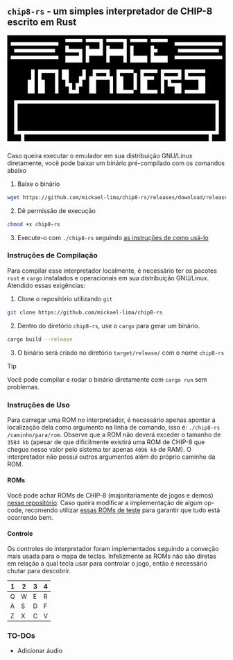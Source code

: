 ## `chip8-rs` - um simples interpretador de CHIP-8 escrito em Rust

<p align="center"><target="_blank" rel="noopener noreferrer"><img src="assets/space_invaders_demo.jpeg?raw=true" alt="space invaders"></a></p>

Caso queira executar o emulador em sua distribuição GNU/Linux diretamente, vocẽ pode baixar um binário pré-compilado com os comandos abaixo 

1. Baixe o binário

```bash
wget https://github.com/mickael-lima/chip8-rs/releases/download/release/chip8-rs
```
2. Dê permissão de execução 
```bash
chmod +x chip8-rs
```
3. Execute-o com `./chip8-rs` seguindo [as instruções de como usá-lo](#instruções-de-uso)

### Instruções de Compilação

Para compilar esse interpretador localmente, é necessário ter os pacotes `rust` e `cargo` instalados e operacionais em sua distribuição GNU/Linux. Atendido essas exigências:

1. Clone o repositório utilizando `git`
```bash
git clone https://github.com/mickael-lima/chip8-rs
```

2. Dentro do diretório `chip8-rs`, use o `cargo` para gerar um binário. 

```bash
cargo build --release
```

3. O binário será criado no diretório `target/release/` com o nome `chip8-rs`

> [!TIP]
> Você pode compilar e rodar o binário diretamente com `cargo run` sem problemas.

### Instruções de Uso

Para carregar uma ROM no interpretador, é necessário apenas apontar a localização dela como argumento na linha de comando, isso é: `./chip8-rs /caminho/para/rom`. Observe que a ROM não deverá exceder o tamanho de `3584 kb` (apesar de que dificilmente existirá uma ROM de CHIP-8 que chegue nesse valor pelo sistema ter apenas `4096 kb` de RAM). O interpretador não possui outros argumentos além do próprio caminho da ROM.

#### ROMs 

Você pode achar ROMs de CHIP-8 (majoritariamente de jogos e demos) [nesse repositório](https://github.com/kripod/chip8-roms). Caso queira modificar a implementação de algum op-code, recomendo utilizar [essas ROMs de teste](https://github.com/corax89/chip8-test-rom) para garantir que tudo está ocorrendo bem.

#### Controle

Os controles do interpretador foram implementados seguindo a conveção mais usada para o mapa de teclas. Infelizmente as ROMs não são diretas em relação a qual tecla usar para controlar o jogo, então é necessário chutar para descobrir.

| 1 	| 2 	| 3 	| 4 	|
|---	|---	|---	|---	|
| Q 	| W 	| E 	| R 	|
| A 	| S 	| D 	| F 	|
| Z 	| X 	| C 	| V 	|


### TO-DOs

- Adicionar áudio
